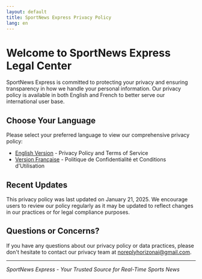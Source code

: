 ```yaml
---
layout: default
title: SportNews Express Privacy Policy
lang: en
---
```


# Welcome to SportNews Express Legal Center

SportNews Express is committed to protecting your privacy and ensuring transparency in how we handle your personal information. Our privacy policy is available in both English and French to better serve our international user base.

## Choose Your Language

Please select your preferred language to view our comprehensive privacy policy:

- [English Version](privacy-policy-en) - Privacy Policy and Terms of Service
- [Version Française](privacy-policy-fr) - Politique de Confidentialité et Conditions d'Utilisation

## Recent Updates

This privacy policy was last updated on January 21, 2025. We encourage users to review our policy regularly as it may be updated to reflect changes in our practices or for legal compliance purposes.

## Questions or Concerns?

If you have any questions about our privacy policy or data practices, please don't hesitate to contact our privacy team at [noreplyhorizonai@gmail.com](mailto:noreplyhorizonai@gmail.com).

---

*SportNews Express - Your Trusted Source for Real-Time Sports News*

